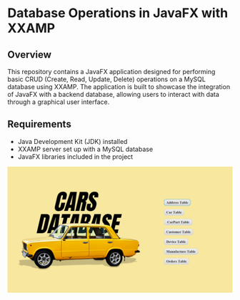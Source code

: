 # Database Operations in JavaFX with XXAMP

## Overview

This repository contains a JavaFX application designed for performing basic CRUD (Create, Read, Update, Delete) operations on a MySQL database using XXAMP. The application is built to showcase the integration of JavaFX with a backend database, allowing users to interact with data through a graphical user interface.

## Requirements

- Java Development Kit (JDK) installed
- XXAMP server set up with a MySQL database
- JavaFX libraries included in the project

![I1st interface](introduction.png)

